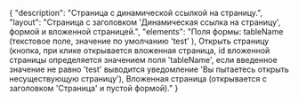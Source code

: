 {
"description": "Страница с динамической ссылкой на страницу.",
"layout": "Страница с заголовком 'Динамическая ссылка на страницу', формой и вложенной страницей.",
"elements": "Поля формы: tableName (текстовое поле, значение по умолчанию 'test' ), Открыть страницу (кнопка, при клике открывается вложенная страница, id вложенной страницы определяется значением поля 'tableName', если введенное значение не равно 'test' выводится уведомление 'Вы пытаетесь открыть несуществующую страницу'),
Вложенная страница (открывается с заголовком 'Страница' и пустой формой)."
}